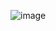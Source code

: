![image](https://user-images.githubusercontent.com/90614890/164998044-b37133cb-dfc1-42bc-ac02-2fa58fee3acc.png)
